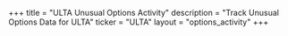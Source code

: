 +++
title = "ULTA Unusual Options Activity"
description = "Track Unusual Options Data for ULTA"
ticker = "ULTA"
layout = "options_activity"
+++

